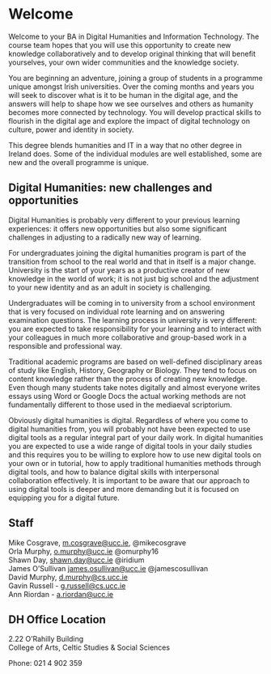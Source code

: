 # Welcome

Welcome to your BA in Digital Humanities and Information Technology. The course team hopes that you will use this opportunity to create new knowledge collaboratively and to develop original thinking that will benefit yourselves, your own wider communities and the knowledge society.

You are beginning an adventure, joining a group of students in a programme unique amongst Irish universities. Over the coming months and years you will seek to discover what is it to be human in the digital age, and the answers will help to shape how we see ourselves and others as humanity becomes more connected by technology.
You will develop practical skills to flourish in the digital age and explore the impact of digital technology on culture, power and identity in society.

This degree blends humanities and IT in a way that no other degree in Ireland does. Some of the individual modules are well established, some are new and the overall programme is unique.

## Digital Humanities: new challenges and opportunities

Digital Humanities is probably very different to your previous learning experiences: it offers new opportunities but also some significant challenges in adjusting to a radically new way of learning.

For undergraduates joining the digital humanities program is part of the transition from school to the real world and that in itself is a major change. University is the start of your years as a productive creator of new knowledge in the world of work; it is not just big school and the adjustment to your new identity and as an adult in society is challenging.

Undergraduates will be coming in to university from a school environment that is very focused on individual rote learning and on answering examination questions. The learning process in university is very different: you are expected to take responsibility for your learning and to interact with your colleagues in much more collaborative and group-based work in a responsible and professional way.

Traditional academic programs are based on well-defined disciplinary areas of study like English, History, Geography or Biology. They tend to focus on content knowledge rather than the process of creating new knowledge. Even though many students take notes digitally and almost everyone writes essays using Word or Google Docs the actual working methods are not fundamentally different to those used in the mediaeval scriptorium.

Obviously digital humanities is digital. Regardless of where you come to digital humanities from, you will probably not have been expected to use digital tools as a regular integral part of your daily work. In digital humanities you are expected to use a wide range of digital tools in your daily studies and this requires you to be willing to explore how to use new digital tools on your own or in tutorial, how to apply traditional humanities methods through digital tools, and how to balance digital skills with interpersonal collaboration effectively. It is important to be aware that our approach to using digital tools is deeper and more demanding but it is focused on equipping you for a digital future.

## Staff

Mike Cosgrave, m.cosgrave@ucc.ie, @mikecosgrave  
Orla Murphy, o.murphy@ucc.ie @omurphy16  
Shawn Day,  shawn.day@ucc.ie @iridium  
James O’Sullivan james.osullivan@ucc.ie @jamescosullivan  
David Murphy, d.murphy@cs.ucc.ie  
Gavin Russell - g.russell@cs.ucc.ie  
Ann Riordan - a.riordan@ucc.ie  

## DH Office Location

2.22 O’Rahilly Building  
College of Arts, Celtic Studies & Social Sciences

Phone: 021 4 902 359
